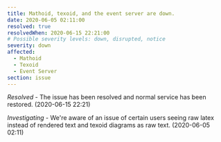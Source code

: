 ```yaml
---
title: Mathoid, texoid, and the event server are down.
date: 2020-06-05 02:11:00
resolved: true
resolvedWhen: 2020-06-15 22:21:00
# Possible severity levels: down, disrupted, notice
severity: down
affected:
  - Mathoid
  - Texoid
  - Event Server
section: issue
---
```


*Resolved* - The issue has been resolved and normal service has been restored. (2020-06-15 22:21)

*Investigating* - We're aware of an issue of certain users seeing raw latex instead of rendered text and texoid diagrams as raw text. (2020-06-05 02:11)
